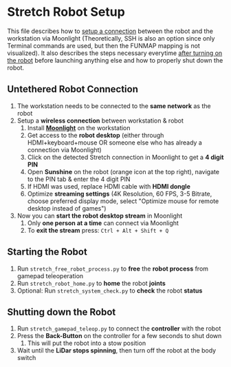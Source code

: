 ﻿# Stretch Robot Setup

This file describes how to [setup a connection](https://docs.hello-robot.com/0.3/getting_started/connecting_to_stretch/#untethered-setup) between the robot and the workstation via Moonlight (Theoretically, SSH is also an option since only Terminal commands are used, but then the FUNMAP mapping is not visualized). It also describes the steps necessary everytime [after turning on the robot](https://docs.hello-robot.com/0.3/getting_started/stretch_hardware_overview/#robot-overview) before launching anything else and how to properly shut down the robot.


## Untethered Robot Connection
1. The workstation needs to be connected to the **same network** as the robot
2. Setup a **wireless connection** between workstation & robot 
	1. Install **[Moonlight](https://moonlight-stream.org/)** on the workstation 
	2. Get access to the **robot desktop** (either through HDMI+keyboard+mouse OR someone else who has already a connection via Moonlight)
	3. Click on the detected Stretch connection in Moonlight to get a **4 digit PIN**
	4. Open **Sunshine** on the robot (orange icon at the top right), navigate to the PIN tab & enter the 4 digit PIN
	5. If HDMI was used, replace HDMI cable with **HDMI dongle**
	6. Optimize **streaming settings** (4K Resolution, 60 FPS, 3-5 Bitrate, choose preferred display mode, select "Optimize mouse for remote desktop instead of games")
3. Now you can **start the robot desktop stream** in Moonlight
	1. Only **one person at a time** can connect via Moonlight 
	2. To **exit the stream** press: `Ctrl + Alt + Shift + Q`


## Starting the Robot
1. Run `stretch_free_robot_process.py` to **free** the **robot process** from gamepad teleoperation
2. Run `stretch_robot_home.py` to **home** the robot **joints**
3. Optional: Run `stretch_system_check.py` to **check** the robot **status**


## Shutting down the Robot
1. Run `stretch_gamepad_teleop.py` to connect the **controller** with the robot
2. Press the **Back-Button** on the controller for a few seconds to shut down
	1. This will put the robot into a stow position
3. Wait until the **LiDar stops spinning**, then turn off the robot at the body switch


